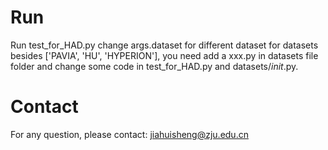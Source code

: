 # Run
Run test_for_HAD.py
change args.dataset for different dataset
for datasets besides ['PAVIA', 'HU', 'HYPERION'], you need add a xxx.py in datasets file folder and change some code in test_for_HAD.py and datasets/_init_.py.

# Contact
For any question, please contact: jiahuisheng@zju.edu.cn
